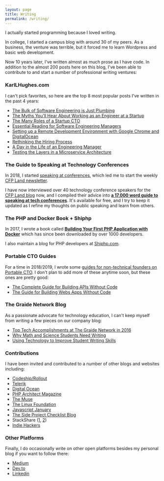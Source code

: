 ```yaml
---
layout: page
title: Writing
permalink: /writing/
---
```


I actually started programming because I loved writing.

In college, I started a campus blog with around 30 of my peers. As a business, the venture was terrible, but 
it forced me to learn Wordpress and basic web development.

Now 10 years later, I've written almost as much prose as I have code. In addition to the almost 200 posts
here on this blog, I've been able to contribute to and start a number of professional writing ventures:

### KarlLHughes.com
I can't pick favorites, so here are the top 8 most popular posts I've written in the past 4 years:

- [The Bulk of Software Engineering is Just Plumbing](https://www.karllhughes.com/posts/plumbing)
- [The Myths You’ll Hear About Working as an Engineer at a Startup](https://www.karllhughes.com/posts/myths-working-engineer-startup)
- [The Many Roles of a Startup CTO](https://www.karllhughes.com/posts/roles-of-startup-cto)
- [Essential Reading for Software Engineering Managers](https://www.karllhughes.com/posts/reading-for-engineering-managers)
- [Setting up a Remote Development Environment with Google Chrome and DigitalOcean](https://www.karllhughes.com/posts/remote-development-environment)
- [Rethinking the Hiring Process](https://www.karllhughes.com/posts/rethinking-hiring)
- [A Day in the Life of an Engineering Manager](https://www.karllhughes.com/posts/engineering-manager)
- [Testing the Layers in a Microservice Architecture](https://www.karllhughes.com/posts/testing-layers)

### The Guide to Speaking at Technology Conferences

In 2018, I started [speaking at conferences](/speaking/), which led me to start the weekly [CFP Land newsletter](https://www.cfpland.com).

I have now interviewed over 40 technology conference speakers for the [CFP Land blog](https://www.cfpland.com/blog/) now, and I compiled their advice into
**[a 17,000 word guide to speaking at tech conferences](https://www.cfpland.com/guides/speaking/)**. It's available for free, and I try to keep it updated
as I refine my thoughts on public speaking and learn from others.

### The PHP and Docker Book + Shiphp
In 2017, I wrote a book called **[Building Your First PHP Application with Docker](https://leanpub.com/first-php-docker-application)** which has since been downloaded by over 1000 developers.

I also maintain a blog for PHP developers at [Shiphp.com](https://www.shiphp.com/).

### Portable CTO Guides
For a time in 2018/2019, I wrote some [guides for non-technical founders on Portable CTO](https://www.portablecto.com/).
I don't plan to add more of these anytime soon, but these ones are pretty good:

- [The Complete Guide for Building APIs Without Code](https://www.portablecto.com/guides/api-development)
- [The Guide for Building Webs Apps Without Code](https://www.portablecto.com/guides/web-applications)

### The Graide Network Blog
As a passionate advocate for technology education, I can't keep myself from writing a few pieces on our company blog:

- [Top Tech Accomplishments at The Graide Network in 2016](https://www.thegraidenetwork.com/blog-all/2017/1/16/tech-accomplishments)
- [Why Math and Science Students Need Writing](https://www.thegraidenetwork.com/blog-all/2017/10/3/why-math-and-science-students-need-writing)
- [Using Technology to Improve Student Writing Skills](https://www.thegraidenetwork.com/blog-all/using-technology-to-improve-student-writing-skills)

### Contributions
I have been invited and contributed to a number of other blogs and websites including:

- [Codeship/Rollout](https://rollout.io/blog/author/karlhughes/)
- [Telerik](https://www.telerik.com/blogs/author/karl-hughes)
- [Digital Ocean](https://www.digitalocean.com/community/users/khughes)
- [PHP Architect Magazine](https://www.karllhughes.com/posts/php-arch-highlights)
- [The Muse](https://www.themuse.com/author/karl-l-hughes)
- [The Linux Foundation](https://www.linuxfoundation.org/author/khughes/)
- [Javascript January](https://www.javascriptjanuary.com/blog/building-your-first-node-app-using-docker)
- [The Side Project Checklist Blog](https://www.sideprojectchecklist.com/blog/)
- StackShare ([1](https://stackshare.io/stackups/bitbucket-vs-github-vs-gitlab), [2](https://stackshare.io/stackups/docker-vs-vagrant-cloud))
- [Indie Hackers](https://www.indiehackers.com/article/building-a-customer-development-funnel-ca25dbc2d6)

### Other Platforms
Finally, I do occasionally write on other open platforms besides my personal blog if you want to follow there:

- [Medium](https://medium.com/@karllhughes)
- [Dev.to](https://dev.to/karllhughes)
- [Linkedin](https://www.linkedin.com/in/karllhughes/detail/recent-activity/posts/)
